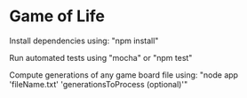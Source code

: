 Game of Life
============

Install dependencies using: "npm install"

Run automated tests using "mocha" or "npm test"

Compute generations of any game board file using: "node app 'fileName.txt' 'generationsToProcess (optional)'"
